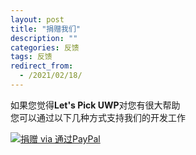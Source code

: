 ```yaml
---
layout: post
title: "捐赠我们"
description: ""
categories: 反馈
tags: 反馈
redirect_from:
  - /2021/02/18/
---
```


如果您觉得**Let's Pick UWP**对您有很大帮助<br/>
您可以通过以下几种方式支持我们的开发工作<br/>

[![捐赠 via 通过PayPal](https://img.shields.io/badge/PayPal-tip%20me-green.svg?logo=paypal)](https://www.paypal.me/TechyWu)